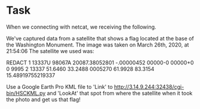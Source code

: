 # Task
When we connecting with netcat, we receiving the following.

We've captured data from a satellite that shows a flag located at the base of the Washington Monument.
The image was taken on March 26th, 2020, at 21:54:06
The satellite we used was: 

REDACT
1 13337U 98067A   20087.38052801 -.00000452  00000-0  00000+0 0  9995
2 13337  51.6460  33.2488 0005270  61.9928  83.3154 15.48919755219337

Use a Google Earth Pro KML file to 'Link' to http://3.14.9.244:32438/cgi-bin/HSCKML.py
and 'LookAt' that spot from where the satellite when it took the photo and get us that flag!
